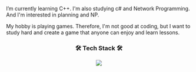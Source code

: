 I’m currently learning C++.
I'm also studying c# and Network Programming.
And I'm interested in planning and NP.

My hobby is playing games.
Therefore, I'm not good at coding, but I want to study hard 
and create a game that anyone can enjoy and learn lessons.

<h3 align="center"><b>🛠 Tech Stack 🛠</b></h3>
<p align="center">
<img src="https://img.shields.io/badge/c++-00599C?style=flat-square&logo=c%2B%2B&logoColor=white"/></a>  
